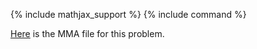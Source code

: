 
{% include mathjax_support %}
{% include command %}


[Here](./WFiles/SP8.nb) is the MMA file for this problem.